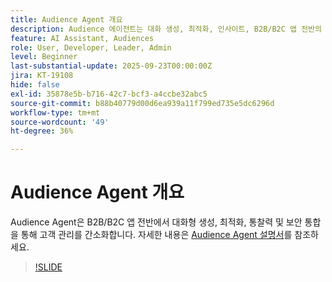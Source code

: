 ```yaml
---
title: Audience Agent 개요
description: Audience 에이전트는 대화 생성, 최적화, 인사이트, B2B/B2C 앱 전반의 안전한 통합으로 고객 관리를 간소화합니다.
feature: AI Assistant, Audiences
role: User, Developer, Leader, Admin
level: Beginner
last-substantial-update: 2025-09-23T00:00:00Z
jira: KT-19108
hide: false
exl-id: 35878e5b-b716-42c7-bcf3-a4ccbe32abc5
source-git-commit: b88b40779d00d6ea939a11f799ed735e5dc6296d
workflow-type: tm+mt
source-wordcount: '49'
ht-degree: 36%

---
```


# Audience Agent 개요

Audience Agent은 B2B/B2C 앱 전반에서 대화형 생성, 최적화, 통찰력 및 보안 통합을 통해 고객 관리를 간소화합니다. 자세한 내용은 [Audience Agent 설명서](https://experienceleague.adobe.com/ko/docs/experience-cloud-ai/experience-cloud-ai/agents/audience)를 참조하세요.

>[!SLIDE](audience-agent-overview)
